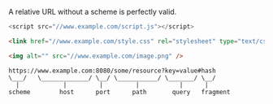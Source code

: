 A relative URL without a scheme is perfectly valid.
```javascript
<script src="//www.example.com/script.js"></script>
```
```html
<link href="//www.example.com/style.css" rel="stylesheet" type="text/css" />
```
```html
<img alt="" src="//www.example.com/image.png" />
```
```
https://www.example.com:8080/some/resource?key=value#hash
\___/   \_____________/ \__/ \___________/ \_______/ \__/
  |            |         |         |           |      |
scheme        host      port      path       query   fragment
```